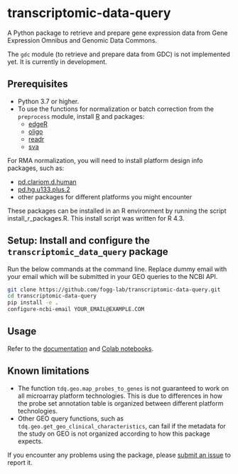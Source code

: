 # transcriptomic-data-query
A Python package to retrieve and prepare gene expression data from Gene Expression Omnibus and Genomic Data Commons.

The `gdc` module (to retrieve and prepare data from GDC) is not implemented yet. It is currently in development.

## Prerequisites
- Python 3.7 or higher.
- To use the functions for normalization or batch correction from the `preprocess` module, install [R](https://www.r-project.org/) and packages:
  - [edgeR](https://bioconductor.org/packages/release/bioc/html/edgeR.html)
  - [oligo](https://www.bioconductor.org/packages/release/bioc/html/oligo.html)
  - [readr](https://cran.r-project.org/web/packages/readr/index.html)
  - [sva](https://bioconductor.org/packages/release/bioc/html/sva.html)

For RMA normalization, you will need to install platform design info packages, such as:
  - [pd.clariom.d.human](https://bioconductor.org/packages/release/data/annotation/html/pd.clariom.d.human.html)
  - [pd.hg.u133.plus.2](https://bioconductor.org/packages/release/data/annotation/html/pd.hg.u133.plus.2.html)
  - other packages for different platforms you might encounter

These packages can be installed in an R environment by running the script install_r_packages.R. This install script was written for R 4.3.

## Setup: Install and configure the `transcriptomic_data_query` package

Run the below commands at the command line. Replace dummy email with your email which will be submitted in your GEO queries to the NCBI API.
```zsh
git clone https://github.com/fogg-lab/transcriptomic-data-query.git
cd transcriptomic-data-query
pip install -e .
configure-ncbi-email YOUR_EMAIL@EXAMPLE.COM
```

## Usage

Refer to the [documentation](https://github.com/fogg-lab/transcriptomic-data-query/blob/main/DOCUMENTATION.md) and [Colab notebooks](https://github.com/fogg-lab/transcriptomic-data-query/tree/main/notebooks).

## Known limitations

- The function `tdq.geo.map_probes_to_genes` is not guaranteed to work on all microarray platform technologies. This is due to differences in how the probe set annotation table is organized between different platform technologies.
- Other GEO query functions, such as `tdq.geo.get_geo_clinical_characteristics`, can fail if the metadata for the study on GEO is not organized according to how this package expects.

If you encounter any problems using the package, please [submit an issue](https://github.com/fogg-lab/transcriptomic-data-query/issues/new) to report it.
